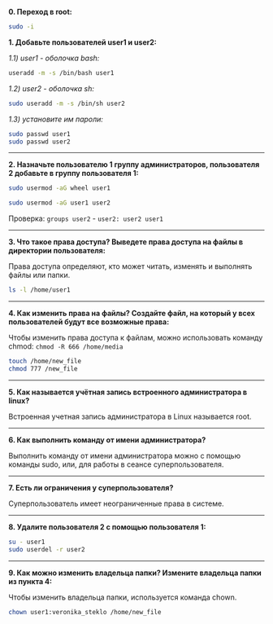 **0. Переход в root:**
```bash
sudo -i
```

**1. Добавьте пользователей user1 и user2:**

*1.1) user1 - оболочка bash:*
```bash
useradd -m -s /bin/bash user1
```

*1.2) user2 - оболочка sh:* 
```bash
sudo useradd -m -s /bin/sh user2
```

*1.3) установите им пароли:*
```bash
sudo passwd user1
sudo passwd user2
```

---

**2. Назначьте пользователю 1 группу администраторов, пользователя 2 добавьте в группу пользователя 1:**
```bash
sudo usermod -aG wheel user1
```
```bash
sudo usermod -aG user1 user2
```
Проверка: `groups user2` - `user2: user2 user1`

---

**3. Что такое права доступа? Выведете права доступа на файлы в директории пользователя:**

Права доступа определяют, кто может читать, изменять и выполнять файлы или папки.
```bash
ls -l /home/user1
```

---

**4. Как изменить права на файлы? Создайте файл, на который у всех пользователей будут все возможные права:**

Чтобы изменить права доступа к файлам, можно использовать команду chmod: `chmod -R 666 /home/media`

```bash
touch /home/new_file
chmod 777 /new_file
```

---

**5. Как называется учётная запись встроенного администратора в linux?**

Встроенная учетная запись администратора в Linux называется root.

---

**6. Как выполнить команду от имени администратора?**

Выполнить команду от имени администратора можно с помощью команды sudo, или, для работы в сеансе суперпользователя.

---

**7. Есть ли ограничения у суперпользователя?**

Суперпользователь имеет неограниченные права в системе.

---

**8. Удалите пользователя 2 с помощью пользователя 1:**

```bash
su - user1
sudo userdel -r user2
```

---

**9. Как можно изменить владельца папки? Измените владельца папки из пункта 4:**

Чтобы изменить владельца папки, используется команда chown.

```bash
chown user1:veronika_steklo /home/new_file
```
